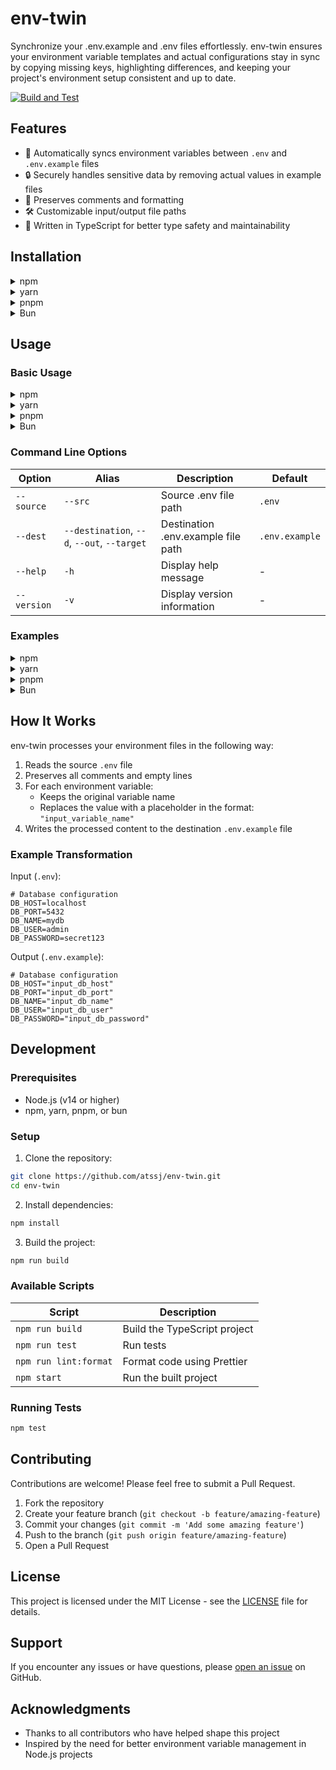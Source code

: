 # env-twin

Synchronize your .env.example and .env files effortlessly. env-twin ensures your environment variable templates and actual configurations stay in sync by copying missing keys, highlighting differences, and keeping your project's environment setup consistent and up to date.

[![Build and Test](https://github.com/atssj/env-twin/actions/workflows/test.yml/badge.svg?branch=main)](https://github.com/atssj/env-twin/actions/workflows/test.yml)

## Features

- 🚀 Automatically syncs environment variables between `.env` and `.env.example` files
- 🔒 Securely handles sensitive data by removing actual values in example files
- 📝 Preserves comments and formatting
- 🛠️ Customizable input/output file paths
- 💪 Written in TypeScript for better type safety and maintainability

## Installation

<details>
<summary>npm</summary>

```bash
npm install env-twin
```

</details>

<details>
<summary>yarn</summary>

```bash
yarn add env-twin
```

</details>

<details>
<summary>pnpm</summary>

```bash
pnpm add env-twin
```

</details>

<details>
<summary>Bun</summary>

```bash
bun add env-twin
```

</details>

## Usage

### Basic Usage

<details>
<summary>npm</summary>

```bash
# Using default paths (.env -> .env.example)
npx env-twin

# Using custom paths
npx env-twin --source .env.development --dest .env.dev.example
```

</details>

<details>
<summary>yarn</summary>

```bash
# Using default paths (.env -> .env.example)
yarn env-twin

# Using custom paths
yarn env-twin --source .env.development --dest .env.dev.example
```

</details>

<details>
<summary>pnpm</summary>

```bash
# Using default paths (.env -> .env.example)
pnpm env-twin

# Using custom paths
pnpm env-twin --source .env.development --dest .env.dev.example
```

</details>

<details>
<summary>Bun</summary>

```bash
# Using default paths (.env -> .env.example)
bunx env-twin

# Using custom paths
bunx env-twin --source .env.development --dest .env.dev.example
```

</details>

### Command Line Options

| Option      | Alias                                       | Description                        | Default        |
| ----------- | ------------------------------------------- | ---------------------------------- | -------------- |
| `--source`  | `--src`                                     | Source .env file path              | `.env`         |
| `--dest`    | `--destination`, `--d`, `--out`, `--target` | Destination .env.example file path | `.env.example` |
| `--help`    | `-h`                                        | Display help message               | -              |
| `--version` | `-v`                                        | Display version information        | -              |

### Examples

<details>
<summary>npm</summary>

```bash
# Sync development environment
npx env-twin --source .env.development --dest .env.dev.example

# Sync production environment
npx env-twin --source .env.production --dest .env.prod.example

# Sync with custom paths
npx env-twin --source config/.env.local --dest config/.env.example
```

</details>

<details>
<summary>yarn</summary>

```bash
# Sync development environment
yarn env-twin --source .env.development --dest .env.dev.example

# Sync production environment
yarn env-twin --source .env.production --dest .env.prod.example

# Sync with custom paths
yarn env-twin --source config/.env.local --dest config/.env.example
```

</details>

<details>
<summary>pnpm</summary>

```bash
# Sync development environment
pnpm env-twin --source .env.development --dest .env.dev.example

# Sync production environment
pnpm env-twin --source .env.production --dest .env.prod.example

# Sync with custom paths
pnpm env-twin --source config/.env.local --dest config/.env.example
```

</details>

<details>
<summary>Bun</summary>

```bash
# Sync development environment
bunx env-twin --source .env.development --dest .env.dev.example

# Sync production environment
bunx env-twin --source .env.production --dest .env.prod.example

# Sync with custom paths
bunx env-twin --source config/.env.local --dest config/.env.example
```

</details>

## How It Works

env-twin processes your environment files in the following way:

1. Reads the source `.env` file
2. Preserves all comments and empty lines
3. For each environment variable:
   - Keeps the original variable name
   - Replaces the value with a placeholder in the format: `"input_variable_name"`
4. Writes the processed content to the destination `.env.example` file

### Example Transformation

Input (`.env`):

```env
# Database configuration
DB_HOST=localhost
DB_PORT=5432
DB_NAME=mydb
DB_USER=admin
DB_PASSWORD=secret123
```

Output (`.env.example`):

```env
# Database configuration
DB_HOST="input_db_host"
DB_PORT="input_db_port"
DB_NAME="input_db_name"
DB_USER="input_db_user"
DB_PASSWORD="input_db_password"
```

## Development

### Prerequisites

- Node.js (v14 or higher)
- npm, yarn, pnpm, or bun

### Setup

1. Clone the repository:

```bash
git clone https://github.com/atssj/env-twin.git
cd env-twin
```

2. Install dependencies:

```bash
npm install
```

3. Build the project:

```bash
npm run build
```

### Available Scripts

| Script                | Description                  |
| --------------------- | ---------------------------- |
| `npm run build`       | Build the TypeScript project |
| `npm run test`        | Run tests                    |
| `npm run lint:format` | Format code using Prettier   |
| `npm start`           | Run the built project        |

### Running Tests

```bash
npm test
```

## Contributing

Contributions are welcome! Please feel free to submit a Pull Request.

1. Fork the repository
2. Create your feature branch (`git checkout -b feature/amazing-feature`)
3. Commit your changes (`git commit -m 'Add some amazing feature'`)
4. Push to the branch (`git push origin feature/amazing-feature`)
5. Open a Pull Request

## License

This project is licensed under the MIT License - see the [LICENSE](LICENSE) file for details.

## Support

If you encounter any issues or have questions, please [open an issue](https://github.com/atssj/env-twin/issues) on GitHub.

## Acknowledgments

- Thanks to all contributors who have helped shape this project
- Inspired by the need for better environment variable management in Node.js projects

